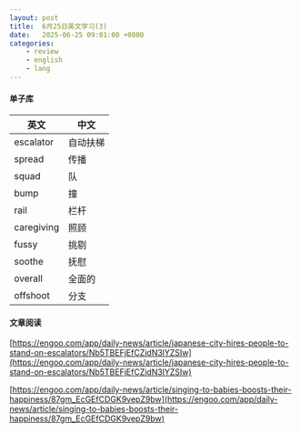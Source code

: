 ```yaml
---
layout: post
title:  6月25日英文学习(3)
date:   2025-06-25 09:01:00 +0800
categories: 
    - review
    - english
    - lang
---
```


#### 单子库

英文 | 中文
-- | --
escalator | 自动扶梯
spread | 传播
squad | 队
bump | 撞
rail | 栏杆
caregiving | 照顾
fussy | 挑剔
soothe | 抚慰
overall | 全面的
offshoot | 分支

#### 文章阅读

[https://engoo.com/app/daily-news/article/japanese-city-hires-people-to-stand-on-escalators/Nb5TBEFjEfCZidN3lYZSIw](https://engoo.com/app/daily-news/article/japanese-city-hires-people-to-stand-on-escalators/Nb5TBEFjEfCZidN3lYZSIw)

[https://engoo.com/app/daily-news/article/singing-to-babies-boosts-their-happiness/87gm_EcGEfCDGK9vepZ9bw](https://engoo.com/app/daily-news/article/singing-to-babies-boosts-their-happiness/87gm_EcGEfCDGK9vepZ9bw)
